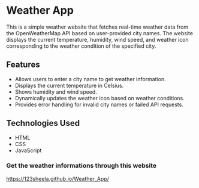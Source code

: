 # Weather App

This is a simple weather website that fetches real-time weather data from the OpenWeatherMap API based on user-provided city names. The website displays the current temperature, humidity, wind speed, and weather icon corresponding to the weather condition of the specified city.

## Features
- Allows users to enter a city name to get weather information.
- Displays the current temperature in Celsius.
- Shows humidity and wind speed.
- Dynamically updates the weather icon based on weather conditions.
- Provides error handling for invalid city names or failed API requests.

## Technologies Used
- HTML
- CSS
- JavaScript

### Get the weather informations through this website
   https://123sheela.github.io/Weather_App/
